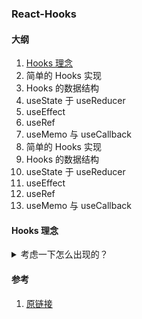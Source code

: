### React-Hooks

#### 大纲

1. <a href="#Hooks">Hooks 理念</a>
2. 简单的 Hooks 实现
3. Hooks 的数据结构
4. useState 于 useReducer
5. useEffect
6. useRef
7. useMemo 与 useCallback
8. 简单的 Hooks 实现
9. Hooks 的数据结构
10. useState 于 useReducer
11. useEffect
12. useRef
13. useMemo 与 useCallback

#### <p id="Hooks">Hooks 理念</p>


<details>
  <summary>考虑一下怎么出现的？</summary>
  
  *个人见解*
  1. **函数组件出现**,状态内部作用域内管理（猴子最终下了地，为了提高生产力）
  2. 宣扬函数组件的简洁与轻便（复用、嵌套地狱）

> class组件能做到吗，能，为啥不用，他复杂，看起来就多，那么有人说了，我用hoc一样，hoc本质也是函数包裹，这不就间接同意了函数组件的立场，我可不可以理解推崇函数组件呢？函数在现阶段提出来的理念叫“原子”（**参考**网站的介绍），认为component一类（class,func,frag）为react世界中的原子，那么原子不同元素是不是由质子的不同数量来组成的呢？当然，后续发现以更小粒子的质子、电子、中子等成为了原子的构成部分。抽象到React运行中，hook显著扮演的是更小粒子。
</details>

#### 参考

1. [原链接](https://react.iamkasong.com/hooks/prepare.html#%E4%BB%8Elogo%E8%81%8A%E8%B5%B7)
